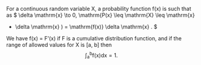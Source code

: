For a continuous random variable X, a probability function f(x) is such
that as
$ \delta \mathrm{x} \to 0, \mathrm{P(x} \leq \mathrm{X} \leq \mathrm{x}
+ \delta \mathrm{x} ) = \mathrm{f(x)} \delta \mathrm{x} . $

We have f(x) = F’(x) if F is a cumulative distribution function, and if
the range of allowed values for X is [a, b] then
$$\int _{\mathrm{a}} ^{\mathrm{b}} \mathrm{f(x)dx} = 1 .$$
